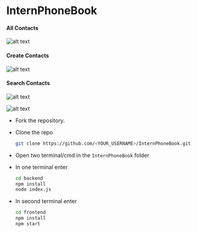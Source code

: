﻿# InternPhoneBook

#### All Contacts
![alt text](https://firebasestorage.googleapis.com/v0/b/auth-setup-cdc76.appspot.com/o/files%2FOm7R6fUX3dTP8zM6Nyb3JqFTQOA2%2FPhone%20Book%2Fss.jpg?alt=media&token=ad777327-cb3a-400e-a19c-37725ea3cb7c)

#### Create Contacts
![alt text](https://firebasestorage.googleapis.com/v0/b/auth-setup-cdc76.appspot.com/o/files%2FOm7R6fUX3dTP8zM6Nyb3JqFTQOA2%2FPhone%20Book%2Fss1.jpg?alt=media&token=a24577e6-d851-4616-868a-8dd2bd1d7874)

#### Search Contacts 
![alt text](https://firebasestorage.googleapis.com/v0/b/auth-setup-cdc76.appspot.com/o/files%2FOm7R6fUX3dTP8zM6Nyb3JqFTQOA2%2FPhone%20Book%2Fss2.jpg?alt=media&token=c7eb7481-be3a-4a10-9803-d7190ba5e72f)

![alt text](https://firebasestorage.googleapis.com/v0/b/auth-setup-cdc76.appspot.com/o/files%2FOm7R6fUX3dTP8zM6Nyb3JqFTQOA2%2FPhone%20Book%2Fss3.jpg?alt=media&token=adc6c523-e6f9-4a16-b6fa-3f11e3e7a905)

- Fork the repository.

- Clone the repo
   ```sh
   git clone https://github.com/<YOUR_USERNAME>/InternPhoneBook.git
   ```

- Open two terminal/cmd in the `InternPhoneBook` folder

- In one terminal enter
   ```sh
   cd backend
   npm install
   node index.js
   ```

- In second terminal enter
  ```sh
  cd frontend
  npm install
  npm start
  ```
